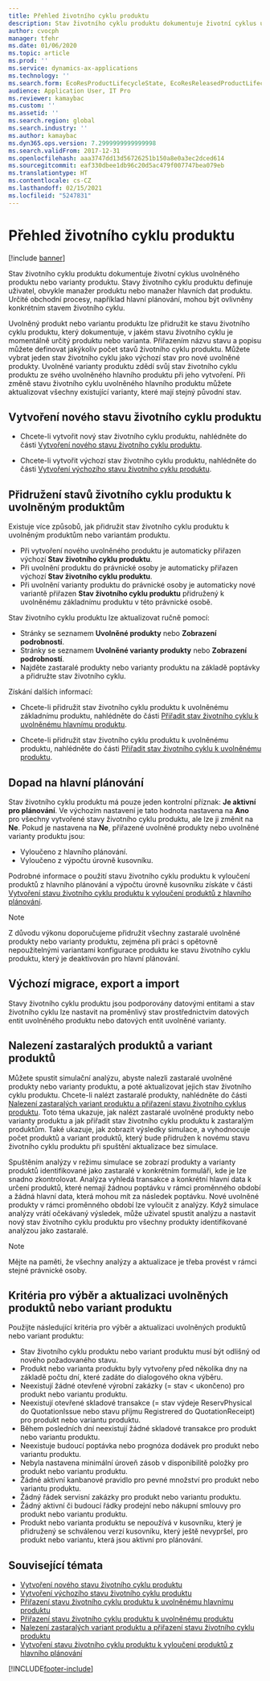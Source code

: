 ```yaml
---
title: Přehled životního cyklu produktu
description: Stav životního cyklu produktu dokumentuje životní cyklus uvolněného produktu nebo varianty produktu.
author: cvocph
manager: tfehr
ms.date: 01/06/2020
ms.topic: article
ms.prod: ''
ms.service: dynamics-ax-applications
ms.technology: ''
ms.search.form: EcoResProductLifecycleState, EcoResReleasedProductLifecycleStateChanges
audience: Application User, IT Pro
ms.reviewer: kamaybac
ms.custom: ''
ms.assetid: ''
ms.search.region: global
ms.search.industry: ''
ms.author: kamaybac
ms.dyn365.ops.version: 7.2999999999999998
ms.search.validFrom: 2017-12-31
ms.openlocfilehash: aaa3747dd13d56726251b150a8e0a3ec2dced614
ms.sourcegitcommit: eaf330dbee1db96c20d5ac479f007747bea079eb
ms.translationtype: HT
ms.contentlocale: cs-CZ
ms.lasthandoff: 02/15/2021
ms.locfileid: "5247831"
---
```

# <a name="product-lifecycle-state-overview"></a>Přehled životního cyklu produktu

[!include [banner](../includes/banner.md)]

Stav životního cyklu produktu dokumentuje životní cyklus uvolněného produktu nebo varianty produktu. Stavy životního cyklu produktu definuje uživatel, obvykle manažer produktu nebo manažer hlavních dat produktu. Určité obchodní procesy, například hlavní plánování, mohou být ovlivněny konkrétním stavem životního cyklu.

Uvolněný produkt nebo variantu produktu lze přidružit ke stavu životního cyklu produktu, který dokumentuje, v jakém stavu životního cyklu je momentálně určitý produktu nebo varianta. Přiřazením názvu stavu a popisu můžete definovat jakýkoliv počet stavů životního cyklu produktu. Můžete vybrat jeden stav životního cyklu jako výchozí stav pro nové uvolněné produkty. Uvolněné varianty produktu zdědí svůj stav životního cyklu produktu ze svého uvolněného hlavního produktu při jeho vytvoření. Při změně stavu životního cyklu uvolněného hlavního produktu můžete aktualizovat všechny existující varianty, které mají stejný původní stav.  

## <a name="create-a-new-product-lifecycle-state"></a>Vytvoření nového stavu životního cyklu produktu

- Chcete-li vytvořit nový stav životního cyklu produktu, nahlédněte do části [Vytvoření nového stavu životního cyklu produktu](tasks/new-product-lifecycle-state.md).

- Chcete-li vytvořit výchozí stav životního cyklu produktu, nahlédněte do části [Vytvoření výchozího stavu životního cyklu produktu](tasks/default-product-lifecycle-state.md).

## <a name="associate-product-lifecycle-states-to-released-products"></a>Přidružení stavů životního cyklu produktu k uvolněným produktům  

Existuje více způsobů, jak přidružit stav životního cyklu produktu k uvolněným produktům nebo variantám produktu.

- Při vytvoření nového uvolněného produktu je automaticky přiřazen výchozí **Stav životního cyklu produktu**.
- Při uvolnění produktu do právnické osoby je automaticky přiřazen výchozí **Stav životního cyklu produktu**.
- Při uvolnění varianty produktu do právnické osoby je automaticky nové variantě přiřazen **Stav životního cyklu produktu** přidružený k uvolněnému základnímu produktu v této právnické osobě.

Stav životního cyklu produktu lze aktualizovat ručně pomocí:

- Stránky se seznamem **Uvolněné produkty** nebo **Zobrazení podrobností**.
- Stránky se seznamem **Uvolněné varianty produkty** nebo **Zobrazení podrobností**.
- Najděte zastaralé produkty nebo varianty produktu na základě poptávky a přidružte stav životního cyklu.  

Získání dalších informací:

- Chcete-li přidružit stav životního cyklu produktu k uvolněnému základnímu produktu, nahlédněte do části [Přiřadit stav životního cyklu k uvolněnému hlavnímu produktu](tasks/product-lifecycle-state-released-product-master.md).

- Chcete-li přidružit stav životního cyklu produktu k uvolněnému produktu, nahlédněte do části [Přiřadit stav životního cyklu k uvolněnému produktu](tasks/product-lifecycle-state-released-product.md).

## <a name="impact-on-master-planning"></a>Dopad na hlavní plánování

Stav životního cyklu produktu má pouze jeden kontrolní příznak: **Je aktivní pro plánování**. Ve výchozím nastavení je tato hodnota nastavena na **Ano** pro všechny vytvořené stavy životního cyklu produktu, ale lze ji změnit na **Ne**. Pokud je nastavena na **Ne**, přiřazené uvolněné produkty nebo uvolněné varianty produktu jsou:

- Vyloučeno z hlavního plánování.
- Vyloučeno z výpočtu úrovně kusovníku.

Podrobné informace o použití stavu životního cyklu produktu k vyloučení produktů z hlavního plánování a výpočtu úrovně kusovníku získáte v části [Vytvoření stavu životního cyklu produktu k vyloučení produktů z hlavního plánování](tasks/exclude-products-master-planning.md).

> [!NOTE]
> Z důvodu výkonu doporučujeme přidružit všechny zastaralé uvolněné produkty nebo varianty produktu, zejména při práci s opětovně nepoužitelnými variantami konfigurace produktu ke stavu životního cyklu produktu, který je deaktivován pro hlavní plánování.  

## <a name="default-migration-import-and-export"></a>Výchozí migrace, export a import

Stavy životního cyklu produktu jsou podporovány datovými entitami a stav životního cyklu lze nastavit na proměnlivý stav prostřednictvím datových entit uvolněného produktu nebo datových entit uvolněné varianty.

## <a name="find-obsolete-products-and-products-variants"></a>Nalezení zastaralých produktů a variant produktů

Můžete spustit simulační analýzu, abyste nalezli zastaralé uvolněné produkty nebo varianty produktu, a poté aktualizovat jejich stav životního cyklu produktu. Chcete-li nalézt zastaralé produkty, nahlédněte do části [Nalezení zastaralých variant produktu a přiřazení stavu životního cyklus produktu](tasks/obsolete-product-variants.md). Toto téma ukazuje, jak nalézt zastaralé uvolněné produkty nebo varianty produktu a jak přiřadit stav životního cyklu produktu k zastaralým produktům. Také ukazuje, jak zobrazit výsledky simulace, a vyhodnocuje počet produktů a variant produktů, který bude přidružen k novému stavu životního cyklu produktu při spuštění aktualizace bez simulace.  

Spuštěním analýzy v režimu simulace se zobrazí produkty a varianty produktů identifikované jako zastaralé v konkrétním formuláři, kde je lze snadno zkontrolovat. Analýza vyhledá transakce a konkrétní hlavní data k určení produktů, které nemají žádnou poptávku v rámci proměnného období a žádná hlavní data, která mohou mít za následek poptávku. Nové uvolněné produkty v rámci proměnného období lze vyloučit z analýzy. Když simulace analýzy vrátí očekávaný výsledek, může uživatel spustit analýzu a nastavit nový stav životního cyklu produktu pro všechny produkty identifikované analýzou jako zastaralé.  

> [!NOTE]
> Mějte na paměti, že všechny analýzy a aktualizace je třeba provést v rámci stejné právnické osoby.  

## <a name="criteria-to-select-and-update-released-products-or-product-variants"></a>Kritéria pro výběr a aktualizaci uvolněných produktů nebo variant produktu

Použijte následující kritéria pro výběr a aktualizaci uvolněných produktů nebo variant produktu:

- Stav životního cyklu produktu nebo variant produktu musí být odlišný od nového požadovaného stavu.
- Produkt nebo varianta produktu byly vytvořeny před několika dny na základě počtu dní, které zadáte do dialogového okna výběru.
- Neexistují žádné otevřené výrobní zakázky (= stav < ukončeno) pro produkt nebo variantu produktu.
- Neexistují otevřené skladové transakce (= stav výdeje ReservPhysical do QuotationIssue nebo stavu příjmu Registrered do QuotationReceipt) pro produkt nebo variantu produktu.
- Během posledních dní neexistují žádné skladové transakce pro produkt nebo variantu produktu.
- Neexistuje budoucí poptávka nebo prognóza dodávek pro produkt nebo variantu produktu.  
- Nebyla nastavena minimální úroveň zásob v disponibilitě položky pro produkt nebo variantu produktu.
- Žádné aktivní kanbanové pravidlo pro pevné množství pro produkt nebo variantu produktu.  
- Žádný řádek servisní zakázky pro produkt nebo variantu produktu.
- Žádný aktivní či budoucí řádky prodejní nebo nákupní smlouvy pro produkt nebo variantu produktu.
- Produkt nebo varianta produktu se nepoužívá v kusovníku, který je přidružený se schválenou verzí kusovníku, který ještě nevypršel, pro produkt nebo variantu, která jsou aktivní pro plánování.

## <a name="related-topics"></a>Související témata

- [Vytvoření nového stavu životního cyklu produktu](tasks/new-product-lifecycle-state.md)
- [Vytvoření výchozího stavu životního cyklu produktu](tasks/default-product-lifecycle-state.md)
- [Přiřazení stavu životního cyklu produktu k uvolněnému hlavnímu produktu](tasks/product-lifecycle-state-released-product-master.md)
- [Přiřazení stavu životního cyklu produktu k uvolněnému produktu](tasks/product-lifecycle-state-released-product.md)
- [Nalezení zastaralých variant produktu a přiřazení stavu životního cyklu produktu](tasks/obsolete-product-variants.md)
- [Vytvoření stavu životního cyklu produktu k vyloučení produktů z hlavního plánování](tasks/exclude-products-master-planning.md)


[!INCLUDE[footer-include](../../includes/footer-banner.md)]